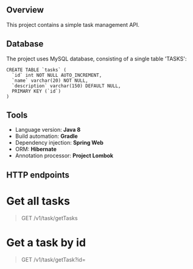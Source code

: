 ## Overview

This project contains a simple task management API.

## Database

The project uses MySQL database, consisting of a single table 'TASKS':

```
CREATE TABLE `tasks` (
  `id` int NOT NULL AUTO_INCREMENT,
  `name` varchar(20) NOT NULL,
  `description` varchar(150) DEFAULT NULL,
  PRIMARY KEY (`id`)
)
```

## Tools

- Language version: **Java 8**
- Build automation: **Gradle**
- Dependency injection: **Spring Web**
- ORM: **Hibernate**
- Annotation processor: **Project Lombok**

## HTTP endpoints

# Get all tasks

> GET /v1/task/getTasks

# Get a task by id

> GET /v1/task/getTask?id=<id>
